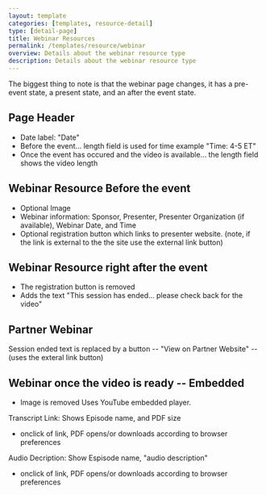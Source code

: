 ```yaml
---
layout: template
categories: [templates, resource-detail]
type: [detail-page]
title: Webinar Resources
permalink: /templates/resource/webinar
overview: Details about the webinar resource type
description: Details about the webinar resource type
---
```


The biggest thing to note is that the webinar page changes, it has a pre-event state, a present state, and an after the event state.

## Page Header
- Date label: "Date"
- Before the event... length field is used for time example "Time: 4-5 ET"
- Once the event has occured and the video is available... the length field shows the video length

## Webinar Resource Before the event
- Optional Image
- Webinar information: Sponsor, Presenter, Presenter Organization (if available), Webinar Date, and Time
- Optional registration button which links to presenter website. (note, if the link is external to the the site use the external link button)

## Webinar Resource right after the event
- The registration button is removed
- Adds the text "This session has ended… please check back for the video"

## Partner Webinar
Session ended text is replaced by a button -- "View on Partner Website" -- (uses the exteral link button)

## Webinar once the video is ready -- Embedded
- Image is removed
Uses YouTube embedded player.

Transcript Link: Shows Episode name, and PDF size
- onclick of link, PDF opens/or downloads according to browser preferences

Audio Decription: Show Espisode name, "audio description"
- onclick of link, PDF opens/or downloads according to browser preferences

